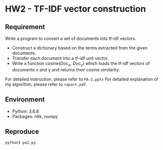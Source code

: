 # HW2 - TF-IDF vector construction

## Requirement
Write a program to convert a set of documents into tf-idf vectors.
- Construct a dictionary based on the terms extracted from the given documents.
- Transfer each document into a tf-idf unit vector.
- Write a function cosine($Doc_{x}$, $Doc_{y}$) which loads the tf-idf vectors of documents x and y and returns their cosine similarity.

For detailed instruction, please refer to `PA-2.pptx`
For detailed explanation of my algorithm, please refer to `report.pdf`.


## Environment
- Python: 3.6.8
- Packages: nltk, numpy

## Reproduce
```bash
python3 pa2.py
```
